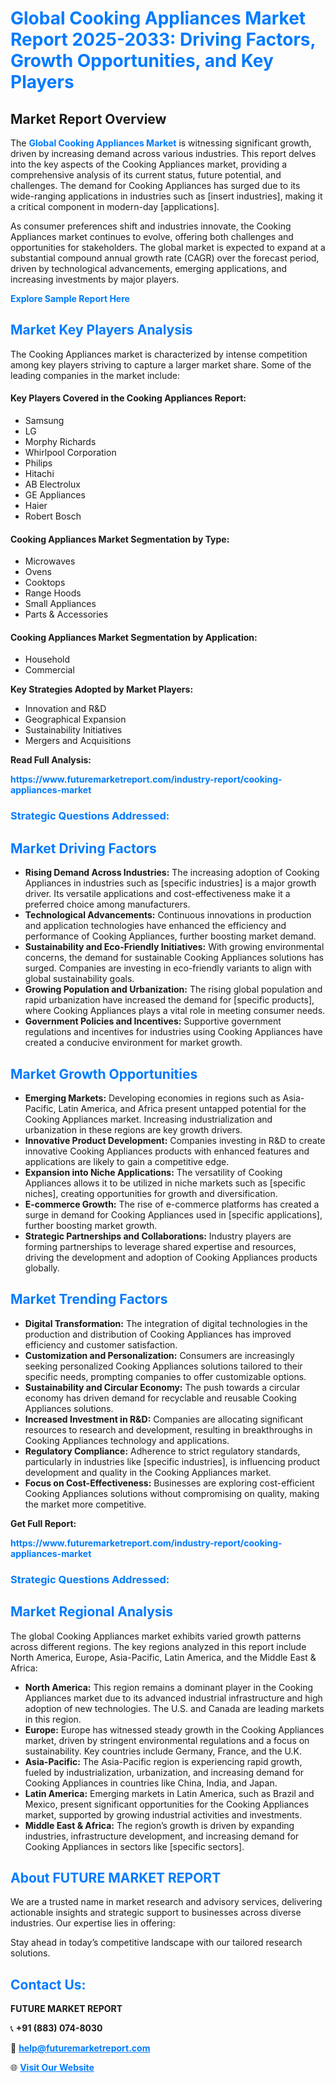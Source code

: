 <h1 style="color: #007BFF;">Global Cooking Appliances Market Report 2025-2033: Driving Factors, Growth Opportunities, and Key Players</h1>

<section id="overview">
<h2>Market Report Overview</h2>
<p>The <a href="https://www.futuremarketreport.com/industry-report/cooking-appliances-market" style="color: #007BFF; text-decoration: none;"><strong>Global Cooking Appliances Market</strong></a> is witnessing significant growth, driven by increasing demand across various industries. This report delves into the key aspects of the Cooking Appliances market, providing a comprehensive analysis of its current status, future potential, and challenges. The demand for Cooking Appliances has surged due to its wide-ranging applications in industries such as [insert industries], making it a critical component in modern-day [applications].</p>
<p>As consumer preferences shift and industries innovate, the Cooking Appliances market continues to evolve, offering both challenges and opportunities for stakeholders. The global market is expected to expand at a substantial compound annual growth rate (CAGR) over the forecast period, driven by technological advancements, emerging applications, and increasing investments by major players.</p>
</section>

<section id="overview">
<p><a href="https://www.futuremarketreport.com/request-sample/reportId=87276" style="color: #007BFF; text-decoration: none;"><strong>Explore Sample Report Here</strong></a></p>
</section>

<section id="key-players">
<h2 style="color: #007BFF;">Market Key Players Analysis</h2>
<p>The Cooking Appliances market is characterized by intense competition among key players striving to capture a larger market share. Some of the leading companies in the market include:</p>
<h4>Key Players Covered in the Cooking Appliances Report:</h4>
<ul><li>Samsung</li><li>LG</li><li>Morphy Richards</li><li>Whirlpool Corporation</li><li>Philips</li><li>Hitachi</li><li>AB Electrolux</li><li>GE Appliances</li><li>Haier</li><li>Robert Bosch</li></ul>
<h4>Cooking Appliances Market Segmentation by Type:</h4>
<ul><li>Microwaves</li><li>Ovens</li><li>Cooktops</li><li>Range Hoods</li><li>Small Appliances</li><li>Parts &amp; Accessories</li></ul>

<h4>Cooking Appliances Market Segmentation by Application:</h4>
<ul><li>Household</li><li>Commercial</li></ul>
<p><strong>Key Strategies Adopted by Market Players:</strong></p>
<ul>
<li>Innovation and R&D</li>
<li>Geographical Expansion</li>
<li>Sustainability Initiatives</li>
<li>Mergers and Acquisitions</li>
</ul>
</section>

<section>
<p><strong>Read Full Analysis: </strong></p><a href="https://www.futuremarketreport.com/industry-report/cooking-appliances-market" style="color: #007BFF; text-decoration: none;"><strong>https://www.futuremarketreport.com/industry-report/cooking-appliances-market</strong></a>
<h3 style="color: #007BFF;">Strategic Questions Addressed:</h3>
</section>

<section id="driving-factors">
<h2 style="color: #007BFF;">Market Driving Factors</h2>
<ul>
<li><strong>Rising Demand Across Industries:</strong> The increasing adoption of Cooking Appliances in industries such as [specific industries] is a major growth driver. Its versatile applications and cost-effectiveness make it a preferred choice among manufacturers.</li>
<li><strong>Technological Advancements:</strong> Continuous innovations in production and application technologies have enhanced the efficiency and performance of Cooking Appliances, further boosting market demand.</li>
<li><strong>Sustainability and Eco-Friendly Initiatives:</strong> With growing environmental concerns, the demand for sustainable Cooking Appliances solutions has surged. Companies are investing in eco-friendly variants to align with global sustainability goals.</li>
<li><strong>Growing Population and Urbanization:</strong> The rising global population and rapid urbanization have increased the demand for [specific products], where Cooking Appliances plays a vital role in meeting consumer needs.</li>
<li><strong>Government Policies and Incentives:</strong> Supportive government regulations and incentives for industries using Cooking Appliances have created a conducive environment for market growth.</li>
</ul>
</section>

<section id="growth-opportunities">
<h2 style="color: #007BFF;">Market Growth Opportunities</h2>
<ul>
<li><strong>Emerging Markets:</strong> Developing economies in regions such as Asia-Pacific, Latin America, and Africa present untapped potential for the Cooking Appliances market. Increasing industrialization and urbanization in these regions are key growth drivers.</li>
<li><strong>Innovative Product Development:</strong> Companies investing in R&D to create innovative Cooking Appliances products with enhanced features and applications are likely to gain a competitive edge.</li>
<li><strong>Expansion into Niche Applications:</strong> The versatility of Cooking Appliances allows it to be utilized in niche markets such as [specific niches], creating opportunities for growth and diversification.</li>
<li><strong>E-commerce Growth:</strong> The rise of e-commerce platforms has created a surge in demand for Cooking Appliances used in [specific applications], further boosting market growth.</li>
<li><strong>Strategic Partnerships and Collaborations:</strong> Industry players are forming partnerships to leverage shared expertise and resources, driving the development and adoption of Cooking Appliances products globally.</li>
</ul>
</section>

<section id="trending-factors">
<h2 style="color: #007BFF;">Market Trending Factors</h2>
<ul>
<li><strong>Digital Transformation:</strong> The integration of digital technologies in the production and distribution of Cooking Appliances has improved efficiency and customer satisfaction.</li>
<li><strong>Customization and Personalization:</strong> Consumers are increasingly seeking personalized Cooking Appliances solutions tailored to their specific needs, prompting companies to offer customizable options.</li>
<li><strong>Sustainability and Circular Economy:</strong> The push towards a circular economy has driven demand for recyclable and reusable Cooking Appliances solutions.</li>
<li><strong>Increased Investment in R&D:</strong> Companies are allocating significant resources to research and development, resulting in breakthroughs in Cooking Appliances technology and applications.</li>
<li><strong>Regulatory Compliance:</strong> Adherence to strict regulatory standards, particularly in industries like [specific industries], is influencing product development and quality in the Cooking Appliances market.</li>
<li><strong>Focus on Cost-Effectiveness:</strong> Businesses are exploring cost-efficient Cooking Appliances solutions without compromising on quality, making the market more competitive.</li>
</ul>
</section>

<section>
<p><strong>Get Full Report: </strong></p><a href="https://www.futuremarketreport.com/industry-report/cooking-appliances-market" style="color: #007BFF; text-decoration: none;"><strong>https://www.futuremarketreport.com/industry-report/cooking-appliances-market</strong></a>
<h3 style="color: #007BFF;">Strategic Questions Addressed:</h3>
</section>


<section id="regional-analysis">
<h2 style="color: #007BFF;">Market Regional Analysis</h2>
<p>The global Cooking Appliances market exhibits varied growth patterns across different regions. The key regions analyzed in this report include North America, Europe, Asia-Pacific, Latin America, and the Middle East & Africa:</p>
<ul>
<li><strong>North America:</strong> This region remains a dominant player in the Cooking Appliances market due to its advanced industrial infrastructure and high adoption of new technologies. The U.S. and Canada are leading markets in this region.</li>
<li><strong>Europe:</strong> Europe has witnessed steady growth in the Cooking Appliances market, driven by stringent environmental regulations and a focus on sustainability. Key countries include Germany, France, and the U.K.</li>
<li><strong>Asia-Pacific:</strong> The Asia-Pacific region is experiencing rapid growth, fueled by industrialization, urbanization, and increasing demand for Cooking Appliances in countries like China, India, and Japan.</li>
<li><strong>Latin America:</strong> Emerging markets in Latin America, such as Brazil and Mexico, present significant opportunities for the Cooking Appliances market, supported by growing industrial activities and investments.</li>
<li><strong>Middle East & Africa:</strong> The region’s growth is driven by expanding industries, infrastructure development, and increasing demand for Cooking Appliances in sectors like [specific sectors].</li>
</ul>
</section>

<footer>
<h2 style="color: #007BFF;">About FUTURE MARKET REPORT</h2>
<p>We are a trusted name in market research and advisory services, delivering actionable insights and strategic support to businesses across diverse industries. Our expertise lies in offering:</p>

<p>Stay ahead in today’s competitive landscape with our tailored research solutions.</p>

<h2 style="color: #007BFF;">Contact Us:</h2>
<p><strong>FUTURE MARKET REPORT</strong></p>
<p>📞 <strong>+91 (883) 074-8030</strong></p>
<p>📧 <strong><a href="mailto:help@futuremarketreport.com" style="color: #007BFF;">help@futuremarketreport.com</a></strong></p>
<p>🌐 <strong><a href="https://www.futuremarketreport.com/" style="color: #007BFF;">Visit Our Website</a></strong></p>
</footer>